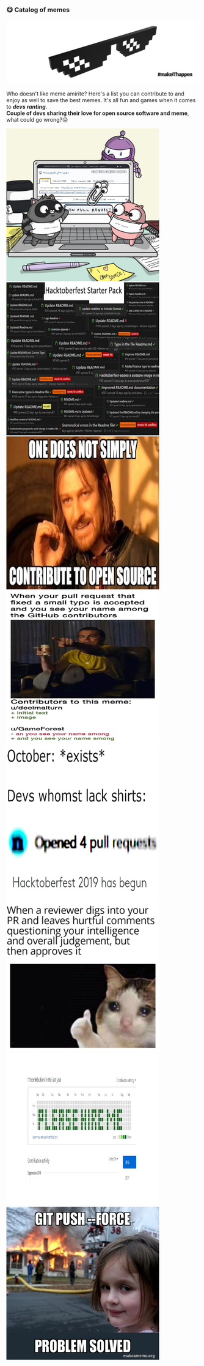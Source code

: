 
### **😋 Catalog of memes**

<img src="Banner.png" alt="Banner Image">

Who doesn't like meme amirite? Here's a list you can contribute to and enjoy as well to save the best memes. It's all fun and games when it comes to ***devs ranting***.
<br>**Couple of devs sharing their love for open source software and meme**, what could go wrong?😜

<img src="Memes/1.jpg" alt="1 Image" width="400" height="400">
<br>
<img src="Memes/2.jpg" alt="2 Image" width="400" height="400">
<br>
<img src="Memes/3.jpg" alt="3 Image" width="400" height="400">
<br>
<img src="Memes/4.jpg" alt="4 Image" width="400" height="400">
<br>
<img src="Memes/5.jpg" alt="5 Image" width="400" height="400">
<br>
<img src="Memes/6.jpg" alt="6 Image" width="400" height="400">
<br>
<img src="Memes/7.jpg" alt="7 Image" width="400" height="400">
<br>
<img src="Memes/8.jpg" alt="8 Image" width="400" height="400">
<br>